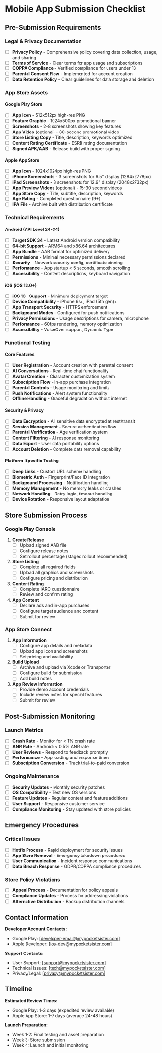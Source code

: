 # Mobile App Submission Checklist

## Pre-Submission Requirements

### Legal & Privacy Documentation
- [ ] **Privacy Policy** - Comprehensive policy covering data collection, usage, and sharing
- [ ] **Terms of Service** - Clear terms for app usage and subscriptions
- [ ] **COPPA Compliance** - Verified compliance for users under 13
- [ ] **Parental Consent Flow** - Implemented for account creation
- [ ] **Data Retention Policy** - Clear guidelines for data storage and deletion

### App Store Assets

#### Google Play Store
- [ ] **App Icon** - 512x512px high-res PNG
- [ ] **Feature Graphic** - 1024x500px promotional banner
- [ ] **Screenshots** - 2-8 screenshots showing key features
- [ ] **App Video** (optional) - 30-second promotional video
- [ ] **Store Listing Copy** - Title, description, keywords optimized
- [ ] **Content Rating Certificate** - ESRB rating documentation
- [ ] **Signed APK/AAB** - Release build with proper signing

#### Apple App Store
- [ ] **App Icon** - 1024x1024px high-res PNG
- [ ] **iPhone Screenshots** - 3 screenshots for 6.5" display (1284x2778px)
- [ ] **iPad Screenshots** - 3 screenshots for 12.9" display (2048x2732px)
- [ ] **App Preview Videos** (optional) - 15-30 second videos
- [ ] **App Store Copy** - Title, subtitle, description, keywords
- [ ] **Age Rating** - Completed questionnaire (9+)
- [ ] **IPA File** - Archive built with distribution certificate

### Technical Requirements

#### Android (API Level 24-34)
- [ ] **Target SDK 34** - Latest Android version compatibility
- [ ] **64-bit Support** - ARM64 and x86_64 architectures
- [ ] **App Bundle** - AAB format for optimized delivery
- [ ] **Permissions** - Minimal necessary permissions declared
- [ ] **Security** - Network security config, certificate pinning
- [ ] **Performance** - App startup < 5 seconds, smooth scrolling
- [ ] **Accessibility** - Content descriptions, keyboard navigation

#### iOS (iOS 13.0+)
- [ ] **iOS 13+ Support** - Minimum deployment target
- [ ] **Device Compatibility** - iPhone 6s+, iPad (5th gen)+
- [ ] **App Transport Security** - HTTPS enforcement
- [ ] **Background Modes** - Configured for push notifications
- [ ] **Privacy Permissions** - Usage descriptions for camera, microphone
- [ ] **Performance** - 60fps rendering, memory optimization
- [ ] **Accessibility** - VoiceOver support, Dynamic Type

### Functional Testing

#### Core Features
- [ ] **User Registration** - Account creation with parental consent
- [ ] **AI Conversations** - Real-time chat functionality
- [ ] **Avatar Creation** - Character customization system
- [ ] **Subscription Flow** - In-app purchase integration
- [ ] **Parental Controls** - Usage monitoring and limits
- [ ] **Push Notifications** - Alert system functionality
- [ ] **Offline Handling** - Graceful degradation without internet

#### Security & Privacy
- [ ] **Data Encryption** - All sensitive data encrypted at rest/transit
- [ ] **Session Management** - Secure authentication flow
- [ ] **Parental Verification** - Age verification system
- [ ] **Content Filtering** - AI response monitoring
- [ ] **Data Export** - User data portability options
- [ ] **Account Deletion** - Complete data removal capability

#### Platform-Specific Testing
- [ ] **Deep Links** - Custom URL scheme handling
- [ ] **Biometric Auth** - Fingerprint/Face ID integration
- [ ] **Background Processing** - Notification handling
- [ ] **Memory Management** - No memory leaks or crashes
- [ ] **Network Handling** - Retry logic, timeout handling
- [ ] **Device Rotation** - Responsive layout adaptation

## Store Submission Process

### Google Play Console
1. **Create Release**
   - [ ] Upload signed AAB file
   - [ ] Configure release notes
   - [ ] Set rollout percentage (staged rollout recommended)

2. **Store Listing**
   - [ ] Complete all required fields
   - [ ] Upload all graphics and screenshots
   - [ ] Configure pricing and distribution

3. **Content Rating**
   - [ ] Complete IARC questionnaire
   - [ ] Review and confirm rating

4. **App Content**
   - [ ] Declare ads and in-app purchases
   - [ ] Configure target audience and content
   - [ ] Submit for review

### App Store Connect
1. **App Information**
   - [ ] Configure app details and metadata
   - [ ] Upload app icon and screenshots
   - [ ] Set pricing and availability

2. **Build Upload**
   - [ ] Archive and upload via Xcode or Transporter
   - [ ] Configure build for submission
   - [ ] Add build notes

3. **App Review Information**
   - [ ] Provide demo account credentials
   - [ ] Include review notes for special features
   - [ ] Submit for review

## Post-Submission Monitoring

### Launch Metrics
- [ ] **Crash Rate** - Monitor for < 1% crash rate
- [ ] **ANR Rate** - Android: < 0.5% ANR rate
- [ ] **User Reviews** - Respond to feedback promptly
- [ ] **Performance** - App loading and response times
- [ ] **Subscription Conversion** - Track trial-to-paid conversion

### Ongoing Maintenance
- [ ] **Security Updates** - Monthly security patches
- [ ] **OS Compatibility** - Test new OS versions
- [ ] **Feature Updates** - Regular content and feature additions
- [ ] **User Support** - Responsive customer service
- [ ] **Compliance Monitoring** - Stay updated with store policies

## Emergency Procedures

### Critical Issues
- [ ] **Hotfix Process** - Rapid deployment for security issues
- [ ] **App Store Removal** - Emergency takedown procedures
- [ ] **User Communication** - Incident response communications
- [ ] **Data Breach Response** - GDPR/COPPA compliance procedures

### Store Policy Violations
- [ ] **Appeal Process** - Documentation for policy appeals
- [ ] **Compliance Updates** - Process for addressing violations
- [ ] **Alternative Distribution** - Backup distribution channels

## Contact Information

**Developer Account Contacts:**
- Google Play: [developer-email@mypocketsister.com]
- Apple Developer: [ios-dev@mypocketsister.com]

**Support Contacts:**
- User Support: [support@mypocketsister.com]
- Technical Issues: [tech@mypocketsister.com]
- Privacy/Legal: [privacy@mypocketsister.com]

## Timeline

**Estimated Review Times:**
- Google Play: 1-3 days (expedited review available)
- Apple App Store: 1-7 days (average 24-48 hours)

**Launch Preparation:**
- Week 1-2: Final testing and asset preparation
- Week 3: Store submission
- Week 4: Launch and initial monitoring